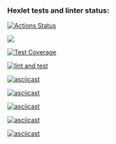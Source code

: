 ### Hexlet tests and linter status:
[![Actions Status](https://github.com/pgchurikov/python-project-50/actions/workflows/hexlet-check.yml/badge.svg)](https://github.com/pgchurikov/python-project-50/actions)

<a href="https://codeclimate.com/github/pgchurikov/python-project-50/maintainability"><img src="https://api.codeclimate.com/v1/badges/0674c52e13a2c6429127/maintainability" /></a>

[![Test Coverage](https://api.codeclimate.com/v1/badges/0674c52e13a2c6429127/test_coverage)](https://codeclimate.com/github/pgchurikov/python-project-50/test_coverage)

[![lint and test](https://github.com/pgchurikov/python-project-50/actions/workflows/lint-and-test.yml/badge.svg?branch=main)](https://github.com/pgchurikov/python-project-50/actions/workflows/lint-and-test.yml)

[![asciicast](https://asciinema.org/a/668478.svg)](https://asciinema.org/a/668478)

[![asciicast](https://asciinema.org/a/672235.svg)](https://asciinema.org/a/672235)

[![asciicast](https://asciinema.org/a/673467.svg)](https://asciinema.org/a/673467)

[![asciicast](https://asciinema.org/a/673479.svg)](https://asciinema.org/a/673479)

[![asciicast](https://asciinema.org/a/673903.svg)](https://asciinema.org/a/673903)